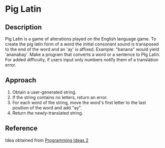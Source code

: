# Pig Latin

## Description
Pig Latin is a game of alterations played on the English language game. To create the pig latin form of a word the initial consonant sound is transposed to the end of the word and an 'ay' is affixed. Example: "banana" would yield 'ananabay'. Make a program that converts a word or a sentence to PIg Latin. For added difficulty, if users input only numbers notify them of a translation error.

## Approach
1. Obtain a user-generated string.
2. If the string contains no letters, return an error.
3. For each word of the string, move the word's first letter to the last position of the word and add "ay".
4. Return the newly-translated string.

## Reference
Idea obtained from [Programming Ideas 2](https://play.google.com/store/apps/details?id=com.alansa.ideabag2)